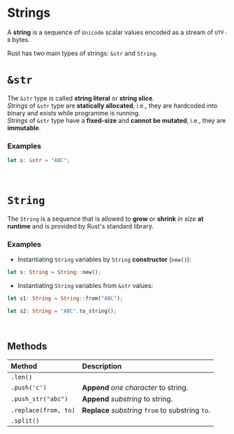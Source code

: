 # Strings
A **string** is a sequence of ``Unicode`` scalar values encoded as a stream of ``UTF-8`` bytes.<br>

Rust has two main types of strings: ``&str`` and ``String``.

# ``&str``
The ``&str`` type is called **string literal** or **string slice**.<br>
*Strings* of ``&str`` type are **statically allocated**, i.e., they are hardcoded into binary and exists while programme is running.<br>
*Strings* of ``&str`` type have a **fixed-size** and **cannot be mutated**, i.e., they are **immutable**.<br>

### Examples
```Rust
let s: &str = "ABC";
```

<br>

# ``String``
The ``String`` is a sequence that is allowed to **grow** or **shrink** *in size* **at runtime** and is provided by Rust's standard library.

### Examples
- Instantiating ``String`` variables by ``String`` **constructor** (``new()``):
```Rust
let s: String = String::new();
```

- Instantiating ``String`` variables from ``&str`` values:
```Rust
let s1: String = String::from("ABC");
```
```Rust
let s2: String = "ABC".to_string();
```

<br>

## Methods
|Method|Description|
|:-----|:----------|
|``.len()``||
|``.push('c')``|**Append** *one character* to string.|
|``.push_str("abc")``|**Append** *substring* to string.|
|``.replace(from, to)``|**Replace** *substring* ``from`` to substring ``to``.|
|``.split()``||
